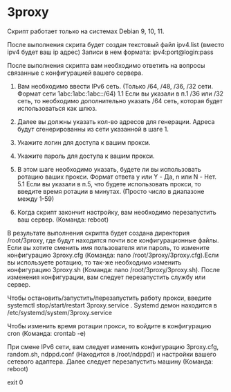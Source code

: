 # 3proxy
Скрипт работает только на системах Debian 9, 10, 11.

После выполнения скрита будет создан текстовый файл ipv4.list (вместо ipv4 будет ваш ip адрес)
Записи в нем формата: ipv4:port@login:pass


После выполнения скрипта вам необходимо ответить на вопросы связанные с конфигурацией вашего сервера.

1. Вам необходимо ввести IPv6 сеть. (Только /64, /48, /36, /32 сети. Формат сети 1abc:1abc:1abc::/64)
   1.1 Если вы указали в п.1 /36 или /32 сеть, то необходимо дополнительно указать /64 сеть, которая будет использоваться как шлюз. 
2. Далее вы должны указать кол-во адресов для генерации. Адреса будут сгенерированны из сети указанной в шаге 1.

3. Укажите логин для доступа к вашим прокси.
4. Укажите пароль для доступа к вашим прокси.
5. В этом шаге необходимо указать, будете ли вы использовать ротацию ваших прокси. Формат ответа y или Y - Да, n или N - Нет.
   5.1 Если вы указали в п.5, что будете использовать прокси, то введите время ротации в минутах. (Просто число в диапазоне между 1-59)
6. Когда скрипт закончит настройку, вам необходимо перезапустить ваш сервер. (Команда: reboot)



В результате выполнения скрипта будет создана директория /root/3proxy, где будут находится почти все конфигурационные файлы. Если вы хотите сменить имя пользователя или пароль, то измените конфигурацию 3proxy.cfg (Команда: nano /root/3proxy/3proxy.cfg).Если вы используете ротацию, то так-же необходимо изменить конфигурацию 3proxy.sh (Команда: nano /root/3proxy/3proxy.sh). После изменения конфигурации, вам следует перезапустить службу или сервер.

Чтобы остановить/запустить/перезапустить работу прокси, введите systemctl stop/start/restart 3proxy.service . Systemd демон находится в /etc/systemd/system/3proxy.service

Чтобы изменить время ротации прокси, то войдите в конфигурацию cron (Команда: crontab -e)

При смене IPv6 сети, вам следует изменить конфигурацию 3proxy.cfg, random.sh, ndppd.conf (Находится в /root/ndppd/) и настройки вашего сетевого адаптера. Далее следует перезапустить машину (Команда: reboot)

exit 0
